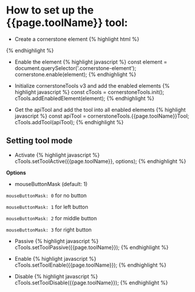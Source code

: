 # How to set up the {{page.toolName}} tool:

- Create a cornerstone element
{% highlight html %}
<div class="cornerstone-element" data-index="0" oncontextmenu="return false"></div>
{% endhighlight %}

- Enable the element
{% highlight javascript %}
const element = document.querySelector('.cornerstone-element');
cornerstone.enable(element);
{% endhighlight %}

- Initialize cornerstoneTools v3 and add the enabled elements
{% highlight javascript %}
const cTools = cornerstoneTools.init();
cTools.addEnabledElement(element);
{% endhighlight %}

- Get the apiTool and add the tool into all enabled elements
{% highlight javascript %}
const apiTool = cornerstoneTools.{{page.toolName}}Tool;
cTools.addTool(apiTool);
{% endhighlight %}

## Setting tool mode 
- Activate
{% highlight javascript %}
cTools.setToolActive({{page.toolName}}, options);
{% endhighlight %}

**Options**
* mouseButtonMask (default: 1)

`mouseButtonMask: 0` for no button

`mouseButtonMask: 1` for left button

`mouseButtonMask: 2` for middle button

`mouseButtonMask: 3` for right button

- Passive
{% highlight javascript %}
cTools.setToolPassive({{page.toolName}});
{% endhighlight %}

- Enable
{% highlight javascript %}
cTools.setToolEnable({{page.toolName}});
{% endhighlight %}

- Disable
{% highlight javascript %}
cTools.setToolDisable({{page.toolName}});
{% endhighlight %}